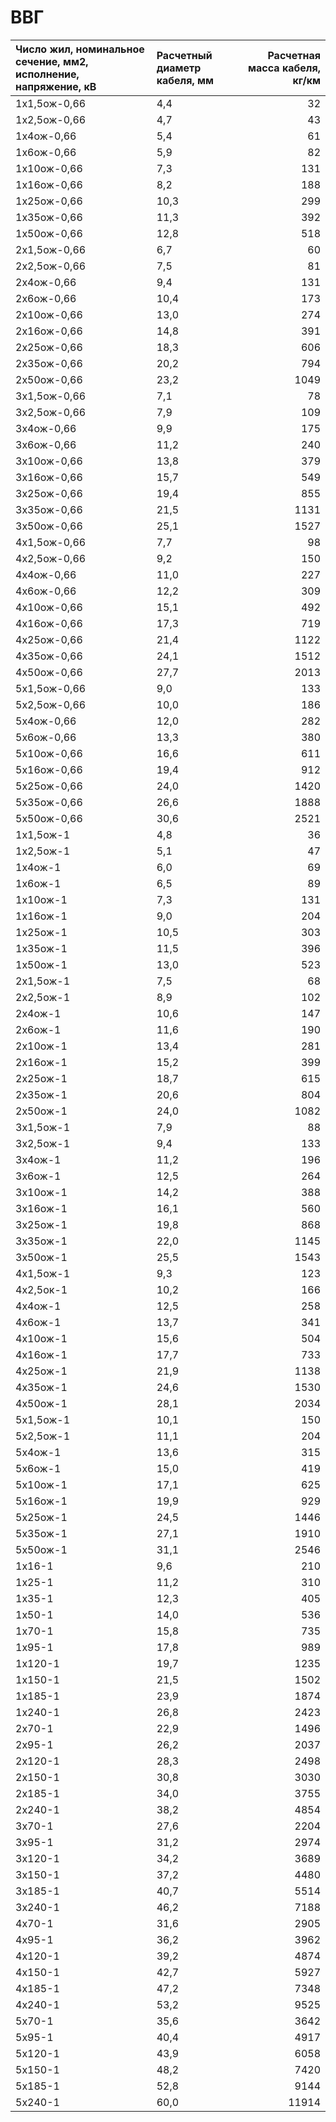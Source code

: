 # ВВГ

| Число жил, номинальное сечение, мм2, исполнение, напряжение, кВ   | Расчетный диаметр кабеля, мм   |   Расчетная масса кабеля, кг/км |
|:------------------------------------------------------------------|:-------------------------------|--------------------------------:|
| 1х1,5ож-0,66                                                      | 4,4                            |                              32 |
| 1х2,5ож-0,66                                                      | 4,7                            |                              43 |
| 1х4ож-0,66                                                        | 5,4                            |                              61 |
| 1х6ож-0,66                                                        | 5,9                            |                              82 |
| 1х10ож-0,66                                                       | 7,3                            |                             131 |
| 1х16ож-0,66                                                       | 8,2                            |                             188 |
| 1х25ож-0,66                                                       | 10,3                           |                             299 |
| 1х35ож-0,66                                                       | 11,3                           |                             392 |
| 1х50ож-0,66                                                       | 12,8                           |                             518 |
| 2х1,5ож-0,66                                                      | 6,7                            |                              60 |
| 2х2,5ож-0,66                                                      | 7,5                            |                              81 |
| 2х4ож-0,66                                                        | 9,4                            |                             131 |
| 2х6ож-0,66                                                        | 10,4                           |                             173 |
| 2х10ож-0,66                                                       | 13,0                           |                             274 |
| 2х16ож-0,66                                                       | 14,8                           |                             391 |
| 2х25ож-0,66                                                       | 18,3                           |                             606 |
| 2х35ож-0,66                                                       | 20,2                           |                             794 |
| 2х50ож-0,66                                                       | 23,2                           |                            1049 |
| 3х1,5ож-0,66                                                      | 7,1                            |                              78 |
| 3х2,5ож-0,66                                                      | 7,9                            |                             109 |
| 3х4ож-0,66                                                        | 9,9                            |                             175 |
| 3х6ож-0,66                                                        | 11,2                           |                             240 |
| 3х10ож-0,66                                                       | 13,8                           |                             379 |
| 3х16ож-0,66                                                       | 15,7                           |                             549 |
| 3х25ож-0,66                                                       | 19,4                           |                             855 |
| 3х35ож-0,66                                                       | 21,5                           |                            1131 |
| 3х50ож-0,66                                                       | 25,1                           |                            1527 |
| 4х1,5ож-0,66                                                      | 7,7                            |                              98 |
| 4х2,5ож-0,66                                                      | 9,2                            |                             150 |
| 4х4ож-0,66                                                        | 11,0                           |                             227 |
| 4х6ож-0,66                                                        | 12,2                           |                             309 |
| 4х10ож-0,66                                                       | 15,1                           |                             492 |
| 4х16ож-0,66                                                       | 17,3                           |                             719 |
| 4х25ож-0,66                                                       | 21,4                           |                            1122 |
| 4х35ож-0,66                                                       | 24,1                           |                            1512 |
| 4х50ож-0,66                                                       | 27,7                           |                            2013 |
| 5х1,5ож-0,66                                                      | 9,0                            |                             133 |
| 5х2,5ож-0,66                                                      | 10,0                           |                             186 |
| 5х4ож-0,66                                                        | 12,0                           |                             282 |
| 5х6ож-0,66                                                        | 13,3                           |                             380 |
| 5х10ож-0,66                                                       | 16,6                           |                             611 |
| 5х16ож-0,66                                                       | 19,4                           |                             912 |
| 5х25ож-0,66                                                       | 24,0                           |                            1420 |
| 5х35ож-0,66                                                       | 26,6                           |                            1888 |
| 5х50ож-0,66                                                       | 30,6                           |                            2521 |
| 1х1,5ож-1                                                         | 4,8                            |                              36 |
| 1х2,5ож-1                                                         | 5,1                            |                              47 |
| 1х4ож-1                                                           | 6,0                            |                              69 |
| 1х6ож-1                                                           | 6,5                            |                              89 |
| 1х10ож-1                                                          | 7,3                            |                             131 |
| 1х16ож-1                                                          | 9,0                            |                             204 |
| 1х25ож-1                                                          | 10,5                           |                             303 |
| 1х35ож-1                                                          | 11,5                           |                             396 |
| 1х50ож-1                                                          | 13,0                           |                             523 |
| 2х1,5ож-1                                                         | 7,5                            |                              68 |
| 2х2,5ож-1                                                         | 8,9                            |                             102 |
| 2х4ож-1                                                           | 10,6                           |                             147 |
| 2х6ож-1                                                           | 11,6                           |                             190 |
| 2х10ож-1                                                          | 13,4                           |                             281 |
| 2х16ож-1                                                          | 15,2                           |                             399 |
| 2х25ож-1                                                          | 18,7                           |                             615 |
| 2х35ож-1                                                          | 20,6                           |                             804 |
| 2х50ож-1                                                          | 24,0                           |                            1082 |
| 3х1,5ож-1                                                         | 7,9                            |                              88 |
| 3х2,5ож-1                                                         | 9,4                            |                             133 |
| 3х4ож-1                                                           | 11,2                           |                             196 |
| 3х6ож-1                                                           | 12,5                           |                             264 |
| 3х10ож-1                                                          | 14,2                           |                             388 |
| 3х16ож-1                                                          | 16,1                           |                             560 |
| 3х25ож-1                                                          | 19,8                           |                             868 |
| 3х35ож-1                                                          | 22,0                           |                            1145 |
| 3х50ож-1                                                          | 25,5                           |                            1543 |
| 4х1,5ож-1                                                         | 9,3                            |                             123 |
| 4х2,5ок-1                                                         | 10,2                           |                             166 |
| 4х4ож-1                                                           | 12,5                           |                             258 |
| 4х6ож-1                                                           | 13,7                           |                             341 |
| 4х10ож-1                                                          | 15,6                           |                             504 |
| 4х16ож-1                                                          | 17,7                           |                             733 |
| 4х25ож-1                                                          | 21,9                           |                            1138 |
| 4х35ож-1                                                          | 24,6                           |                            1530 |
| 4х50ож-1                                                          | 28,1                           |                            2034 |
| 5х1,5ож-1                                                         | 10,1                           |                             150 |
| 5х2,5ож-1                                                         | 11,1                           |                             204 |
| 5х4ож-1                                                           | 13,6                           |                             315 |
| 5х6ож-1                                                           | 15,0                           |                             419 |
| 5х10ож-1                                                          | 17,1                           |                             625 |
| 5х16ож-1                                                          | 19,9                           |                             929 |
| 5х25ож-1                                                          | 24,5                           |                            1446 |
| 5х35ож-1                                                          | 27,1                           |                            1910 |
| 5х50ож-1                                                          | 31,1                           |                            2546 |
| 1х16-1                                                            | 9,6                            |                             210 |
| 1х25-1                                                            | 11,2                           |                             310 |
| 1х35-1                                                            | 12,3                           |                             405 |
| 1х50-1                                                            | 14,0                           |                             536 |
| 1х70-1                                                            | 15,8                           |                             735 |
| 1х95-1                                                            | 17,8                           |                             989 |
| 1х120-1                                                           | 19,7                           |                            1235 |
| 1х150-1                                                           | 21,5                           |                            1502 |
| 1х185-1                                                           | 23,9                           |                            1874 |
| 1х240-1                                                           | 26,8                           |                            2423 |
| 2х70-1                                                            | 22,9                           |                            1496 |
| 2х95-1                                                            | 26,2                           |                            2037 |
| 2х120-1                                                           | 28,3                           |                            2498 |
| 2х150-1                                                           | 30,8                           |                            3030 |
| 2х185-1                                                           | 34,0                           |                            3755 |
| 2х240-1                                                           | 38,2                           |                            4854 |
| 3х70-1                                                            | 27,6                           |                            2204 |
| 3х95-1                                                            | 31,2                           |                            2974 |
| 3х120-1                                                           | 34,2                           |                            3689 |
| 3х150-1                                                           | 37,2                           |                            4480 |
| 3х185-1                                                           | 40,7                           |                            5514 |
| 3х240-1                                                           | 46,2                           |                            7188 |
| 4х70-1                                                            | 31,6                           |                            2905 |
| 4х95-1                                                            | 36,2                           |                            3962 |
| 4х120-1                                                           | 39,2                           |                            4874 |
| 4х150-1                                                           | 42,7                           |                            5927 |
| 4х185-1                                                           | 47,2                           |                            7348 |
| 4х240-1                                                           | 53,2                           |                            9525 |
| 5х70-1                                                            | 35,6                           |                            3642 |
| 5х95-1                                                            | 40,4                           |                            4917 |
| 5х120-1                                                           | 43,9                           |                            6058 |
| 5х150-1                                                           | 48,2                           |                            7420 |
| 5х185-1                                                           | 52,8                           |                            9144 |
| 5х240-1                                                           | 60,0                           |                           11914 |